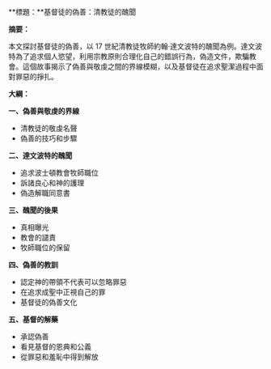 **標題：**基督徒的偽善：清教徒的醜聞

**摘要：**

本文探討基督徒的偽善，以 17 世紀清教徒牧師約翰·達文波特的醜聞為例。達文波特為了追求個人慾望，利用宗教原則合理化自己的錯誤行為，偽造文件，欺騙教會。這個故事揭示了偽善與敬虔之間的界線模糊，以及基督徒在追求聖潔過程中面對罪惡的掙扎。

**大綱：**

**一、偽善與敬虔的界線**
* 清教徒的敬虔名聲
* 偽善的技巧和步驟

**二、達文波特的醜聞**
* 追求波士頓教會牧師職位
* 訴諸良心和神的護理
* 偽造解職同意書

**三、醜聞的後果**
* 真相曝光
* 教會的譴責
* 牧師職位的保留

**四、偽善的教訓**
* 認定神的帶領不代表可以忽略罪惡
* 在追求成聖中正視自己的罪
* 基督徒的偽善文化

**五、基督的解藥**
* 承認偽善
* 看見基督的恩典和公義
* 從罪惡和羞恥中得到解放